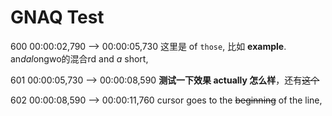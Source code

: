 # GNAQ Test

600
00:00:02,790 --> 00:00:05,730
这里是 of `those`, 比如 **example**. an*dal*ongwo的混合rd and *a* short,

601
00:00:05,730 --> 00:00:08,590
**测试一下效果 actually 怎么样**，还有~~这个~~

602
00:00:08,590 --> 00:00:11,760
cursor goes to the ~~beginning~~ of the line,